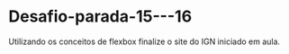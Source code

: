 # Desafio-parada-15---16
Utilizando os conceitos de flexbox finalize o site do IGN iniciado em aula.
